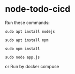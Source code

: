 # node-todo-cicd

Run these commands:


`sudo apt install nodejs`


`sudo apt install npm`


`sudo npm install`

`sudo node app.js`

or Run by docker compose
